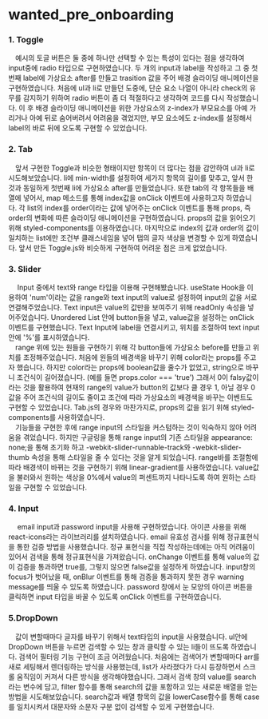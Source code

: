 # wanted_pre_onboarding

### 1. Toggle   
   　예시의 토글 버튼은 둘 중에 하나만 선택할 수 있는 특성이 있다는 점을 생각하여 input중에 radio 타입으로 구현하였습니다. 두 개의 input과 label을 작성하고 그 중 첫번째 label에 가상요소 after를 만들고 trasition 값을 주어 배경 슬라이딩 애니메이션을 구현하였습니다. 처음에 ul과 li로 만들던 도중에, 단순 요소 나열이 아니라 check의 유무를 감지하기 위하여 radio 버튼이 좀 더 적절하다고 생각하여 코드를 다시 작성했습니다. 이 후 배경 슬라이딩 애니메이션을 위한 가상요소의 z-index가 부모요소를 아예 가리거나 아예 뒤로 숨어버려서 어려움을 겪었지만, 부모 요소에도 z-index를 설정해서 label의 바로 뒤에 오도록 구현할 수 있었습니다.

### 2. Tab   
   　앞서 구현한 Toggle과 비슷한 형태이지만 항목이 더 많다는 점을 감안하여 ul과 li로 시도해보았습니다. li에 min-width를 설정하여 세가지 항목의 길이를 맞추고, 앞서 한 것과 동일하게 첫번째 li에 가상요소 after를 만들었습니다. 또한 tab의 각 항목들을 배열에 넣어서, map 메소드를 통해 index값을 onClick 이벤트에 사용하고자 하였습니다. 각 list의 index를 order이라는 값에 넣어주는 onClick 이벤트를 통해 props, 즉 order의 변화에 따른 슬라이딩 애니메이션을 구현하였습니다. props의 값을 읽어오기 위해 styled-components를 이용하였습니다. 마지막으로 index의 값과 order의 값이 일치하는 list에만 조건부 클래스네임을 넣어 탭의 글자 색상을 변경할 수 있게 하였습니다. 앞서 만든 Toggle.js와 비슷하게 구현하여 어려운 점은 크게 없었습니다.

### 3. Slider   
   　 Input 중에서 text와 range 타입을 이용해 구현해봤습니다. useState Hook을 이용하여 'num'이라는 값을 range와 text input의 value로 설정하여 input의 값을 서로 연결해주었습니다. Text input은 value의 값만을 보여주기 위해 readOnly 속성을 넣어주었습니다. Unordered List 안에 button들을 넣고, value값을 설정하는 onClick 이벤트를 구현했습니다. Text Input에 label을 연결시키고, 위치를 조절하여 text input안에 '%'를 표시하였습니다.   
     　range 위에 있는 원들을 구현하기 위해 각 button들에 가상요소 before를 만들고 위치를 조정해주었습니다. 처음에 원들의 배경색을 바꾸기 위해 color라는 props를 주고자 했습니다. 하지만 color라는 props에 boolean값을 줄수가 없었고, string으로 바꾸니 조건식이 길어졌습니다. (예를 들면 props.color === 'true') 그래서 0이 falsy값이라는 것을 활용하여 현재의 range의 value가 button의 값보다 클 경우 1, 아닐 경우 0 값을 주어 조건식의 길이도 줄이고 조건에 따라 가상요소의 배경색을 바꾸는 이벤트도 구현할 수 있었습니다. Tab.js의 경우와 마찬가지로, props의 값을 읽기 위해 styled-components를 사용하였습니다.   
   　기능들을 구현한 후에 range input의 스타일을 커스텀하는 것이 익숙하지 않아 어려움을 겪었습니다. 하지만 구글링을 통해 range input의 기존 스타일을 appearance: none;을 통해 초기화 하고 -webkit-slider-runnable-track와 -webkit-slider-thumb 속성을 통해 스타일을 줄 수 있다는 것을 알게 되었습니다.
   range바를 조절함에 따라 배경색이 바뀌는 것을 구현하기 위해 linear-gradient를 사용하였습니다. value값을 불러와서 원하는 색상을 0%에서 value의 퍼센트까지 나타나도록 하여 원하는 스타일을 구현할 수 있었습니다.

### 4. Input   
   　 email input과 password input을 사용해 구현하였습니다. 아이콘 사용을 위해 react-icons라는 라이브러리를 설치하였습니다. email 유효성 검사를 위해 정규표현식을 통한 검증 방법을 사용했습니다. 정규 표현식을 직접 작성하는데에는 아직 어려움이 있어서 검색을 통해 정규표현식을 가져왔습니다. onChange 이벤트를 통해 value의 값이 검증을 통과하면 true를, 그렇지 않으면 false값을 설정하게 하였습니다. input창의 focus가 벗어났을 때, onBlur 이벤트를 통해 검증을 통과하지 못한 경우 warning message를 띄울 수 있도록 하였습니다. password 창에서 눈 모양의 아이콘 버튼을 클릭하면 input 타입을 바꿀 수 있도록 onClick 이벤트를 구현하였습니다.

### 5.DropDown   
　값이 변할때마다 글자를 바꾸기 위해서 text타입의 input을 사용했습니다. ul안에 DropDown 버튼을 누르면 검색할 수 있는 창과 클릭할 수 있는 li들이 뜨도록 하였습니다. 검색어 필터링 기능 구현이 조금 어려웠습니다. 처음에는 검색어가 변할때마다 arr를 새로 세팅해서 렌더링하는 방식을 사용했는데, list가 사라졌다가 다시 등장하면서 스크롤 움직임이 커져서 다른 방식을 생각해야했습니다. 그래서 검색 창의 value를 search라는 변수에 담고, filter 함수를 통해 search의 값을 포함하고 있는 새로운 배열을 얻는 방법을 시도해보았습니다. search값과 배열 항목의 값을 lowerCase함수를 통해 case를 일치시켜서 대문자와 소문자 구분 없이 검색할 수 있게 구현했습니다.
